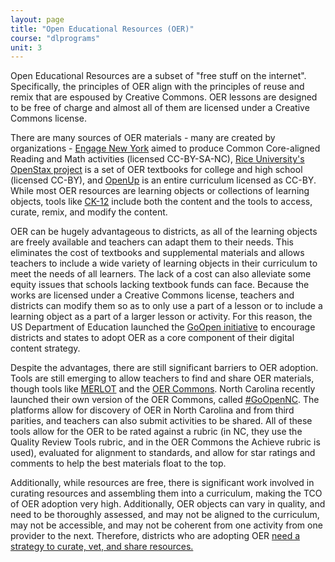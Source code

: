 ```yaml
---
layout: page
title: "Open Educational Resources (OER)"
course: "dlprograms"
unit: 3
---
```

Open Educational Resources are a subset of "free stuff on the internet". Specifically, the principles of OER align with the principles of reuse and remix that are espoused by Creative Commons. OER lessons are designed to be free of charge and almost all of them are licensed under a Creative Commons license.

There are many sources of OER materials - many are created by organizations - [Engage New York]() aimed to produce Common Core-aligned Reading and Math activities (licensed CC-BY-SA-NC), [Rice University's OpenStax project][2] is a set of OER textbooks for college and high school (licensed CC-BY), and [OpenUp][3] is an entire curriculum licensed as CC-BY. While most OER resources are learning objects or collections of learning objects, tools like [CK-12][4] include both the content and the tools to access, curate, remix, and modify the content.

OER can be hugely advantageous to districts, as all of the learning objects are freely available and teachers can adapt them to their needs. This eliminates the cost of textbooks and supplemental materials and allows teachers to include a wide variety of learning objects in their curriculum to meet the needs of all learners. The lack of a cost can also alleviate some equity issues that schools lacking textbook funds can face. Because the works are licensed under a Creative Commons license, teachers and districts can modify them so as to only use a part of a lesson or to include a learning object as a part of a larger lesson or activity. For this reason, the US Department of Education launched the [GoOpen initiative][5] to encourage districts and states to adopt OER as a core component of their digital content strategy. 

Despite the advantages, there are still significant barriers to OER adoption. Tools are still emerging to allow teachers to find and share OER materials, though tools like [MERLOT][6] and the [OER Commons][7]. North Carolina recently launched their own version of the OER Commons, called [\#GoOpenNC][8]. The platforms allow for discovery of OER in North Carolina and from third parities, and teachers can also submit activities to be shared. All of these tools allow for the OER to be rated against a rubric (in NC, they use the Quality Review Tools rubric, and in the OER Commons the Achieve rubric is used), evaluated for alignment to standards, and allow for star ratings and comments to help the best materials float to the top. 

Additionally, while resources are free, there is significant work involved in curating resources and assembling them into a curriculum, making the TCO of OER adoption very high. Additionally, OER objects can vary in quality, and need to be thoroughly assessed, and may not be aligned to the curriculum, may not be accessible, and may not be coherent from one activity from one provider to the next. Therefore, districts who are adopting OER [need a strategy to curate, vet, and share resources.][9]

[2]:	https://openstax.org/
[3]:	https://openupresources.org/
[4]:	https://www.ck12.org/
[5]:	https://goopen.us/
[6]:	http://www.merlot.org/merlot/index.htm
[7]:	https://www.oercommons.org/
[8]:	https://goopennc.oercommons.org/
[9]:	https://www.fi.ncsu.edu/resources/open-educational-resources-oer-in-the-k-12-curriculum-overcoming-obstacles-to-oer/